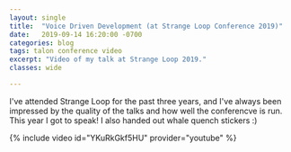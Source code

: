 ```yaml
---
layout: single
title:  "Voice Driven Development (at Strange Loop Conference 2019)"
date:   2019-09-14 16:20:00 -0700
categories: blog
tags: talon conference video
excerpt: "Video of my talk at Strange Loop 2019."
classes: wide

---
```

I've attended Strange Loop for the past three years, and I've always been impressed by the quality of the talks and how well the conferencve is run. This year I got to speak! I also handed out whale quench stickers :)

{% include video id="YKuRkGkf5HU" provider="youtube" %}

